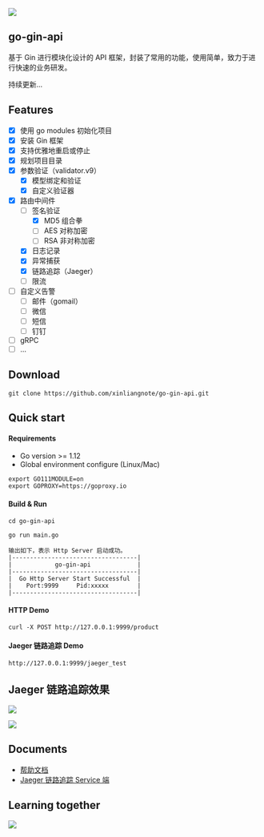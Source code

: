 ![](https://github.com/xinliangnote/Go/blob/master/03-go-gin-api%20%5B%E6%96%87%E6%A1%A3%5D/images/go-gin-api-logo.png)

## go-gin-api

基于 Gin 进行模块化设计的 API 框架，封装了常用的功能，使用简单，致力于进行快速的业务研发。

持续更新... 

## Features

- [x] 使用 go modules 初始化项目
- [x] 安装 Gin 框架
- [x] 支持优雅地重启或停止
- [x] 规划项目目录
- [x] 参数验证（validator.v9）
    - [x] 模型绑定和验证
    - [x] 自定义验证器
- [x] 路由中间件
    - [ ] 签名验证
        - [x] MD5 组合拳
        - [ ] AES 对称加密
        - [ ] RSA 非对称加密
    - [x] 日志记录
    - [x] 异常捕获
    - [x] 链路追踪（Jaeger）
    - [ ] 限流
- [ ] 自定义告警
    - [ ] 邮件（gomail）
    - [ ] 微信
    - [ ] 短信
    - [ ] 钉钉
- [ ] gRPC
- [ ] ...

## Download

```
git clone https://github.com/xinliangnote/go-gin-api.git
```

## Quick start

#### Requirements

- Go version >= 1.12
- Global environment configure (Linux/Mac)

```
export GO111MODULE=on
export GOPROXY=https://goproxy.io
```

#### Build & Run

```
cd go-gin-api

go run main.go

输出如下，表示 Http Server 启动成功。
|-----------------------------------|
|            go-gin-api             |
|-----------------------------------|
|  Go Http Server Start Successful  |
|    Port:9999     Pid:xxxxx        |
|-----------------------------------|
```

#### HTTP Demo

```
curl -X POST http://127.0.0.1:9999/product
```

#### Jaeger 链路追踪 Demo

```
http://127.0.0.1:9999/jaeger_test
```

## Jaeger 链路追踪效果

![](https://github.com/xinliangnote/Go/blob/master/03-go-gin-api%20%5B文档%5D/images/jaeger_demo_2.png)

![](https://github.com/xinliangnote/Go/blob/master/03-go-gin-api%20%5B文档%5D/images/jaeger_demo_3.png)

## Documents

- [帮助文档](https://github.com/xinliangnote/Go/tree/master/03-go-gin-api%20%5B文档%5D/)
- [Jaeger 链路追踪 Service 端](https://github.com/xinliangnote/go-jaeger-demo)

## Learning together

![](https://github.com/xinliangnote/Go/blob/master/00-基础语法/images/qr.jpg)

